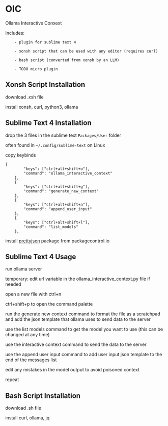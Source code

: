 # OIC
Ollama Interactive Conxext

Includes:

        - plugin for sublime text 4
        
        - xonsh script that can be used with any editor (requires curl)

        - bash script (converted from xonsh by an LLM)
        
        - TODO micro plugin

## Xonsh Script Installation
download .xsh file

install xonsh, curl, python3, ollama

## Sublime Text 4 Installation
drop the 3 files in the sublime text ```Packages/User``` folder

often found in ```~/.config/sublime-text``` on Linux

copy keybinds
```
{
        "keys": ["ctrl+alt+shift+o"],
        "command": "ollama_interactive_context"
    },
    {
        "keys": ["ctrl+alt+shift+g"],
        "command": "generate_new_context"
    },
    {
        "keys": ["ctrl+alt+shift+a"],
        "command": "append_user_input"
    },
    {
        "keys": ["ctrl+alt+shift+l"],
        "command": "list_models"
    },
```

install [prettyjson](https://packagecontrol.io/packages/Pretty%20JSON) package from packagecontrol.io

## Sublime Text 4 Usage
run ollama server

temporary: edit url variable in the ollama_interactive_context.py file if needed

open a new file with ctrl+n

ctrl+shift+p to open the command palette

run the generate new context command to format the file as a scratchpad and add the json template that ollama uses to send data to the server

use the list models command to get the model you want to use (this can be changed at any time)

use the interactive context command to send the data to the server

use the append user input command to add user input json template to the end of the messages list

edit any mistakes in the model output to avoid poisoned context

repeat

## Bash Script Installation
download .sh file

install curl, ollama, jq

